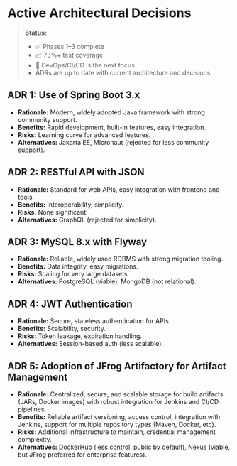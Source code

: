 # Active Architectural Decisions

> **Status:**
> - ✅ Phases 1–3 complete
> - 📈 73%+ test coverage
> - 🚧 DevOps/CI/CD is the next focus
> - ADRs are up to date with current architecture and decisions

## ADR 1: Use of Spring Boot 3.x
- **Rationale:** Modern, widely adopted Java framework with strong community support.
- **Benefits:** Rapid development, built-in features, easy integration.
- **Risks:** Learning curve for advanced features.
- **Alternatives:** Jakarta EE, Micronaut (rejected for less community support).

## ADR 2: RESTful API with JSON
- **Rationale:** Standard for web APIs, easy integration with frontend and tools.
- **Benefits:** Interoperability, simplicity.
- **Risks:** None significant.
- **Alternatives:** GraphQL (rejected for simplicity).

## ADR 3: MySQL 8.x with Flyway
- **Rationale:** Reliable, widely used RDBMS with strong migration tooling.
- **Benefits:** Data integrity, easy migrations.
- **Risks:** Scaling for very large datasets.
- **Alternatives:** PostgreSQL (viable), MongoDB (not relational).

## ADR 4: JWT Authentication
- **Rationale:** Secure, stateless authentication for APIs.
- **Benefits:** Scalability, security.
- **Risks:** Token leakage, expiration handling.
- **Alternatives:** Session-based auth (less scalable).

## ADR 5: Adoption of JFrog Artifactory for Artifact Management
- **Rationale:** Centralized, secure, and scalable storage for build artifacts (JARs, Docker images) with robust integration for Jenkins and CI/CD pipelines.
- **Benefits:** Reliable artifact versioning, access control, integration with Jenkins, support for multiple repository types (Maven, Docker, etc).
- **Risks:** Additional infrastructure to maintain, credential management complexity.
- **Alternatives:** DockerHub (less control, public by default), Nexus (viable, but JFrog preferred for enterprise features). 